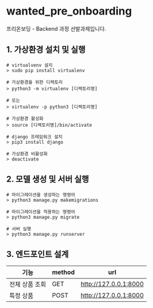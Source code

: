 # wanted_pre_onboarding
프리온보딩 - Backend 과정 선발과제입니다.

## 1. 가상환경 설치 및 실행
```shell
# virtualvenv 설치
> sudo pip install virtualenv

# 가상환경을 위한 디렉토리
> python3 -m virtualenv [디렉토리명]

# 또는
> virtualenv -p python3 [디렉토리명]

# 가상환경 활성화
> source [디렉토리명]/bin/activate

# django 프레임워크 설치
> pip3 install django

# 가상환경 비활성화
> deactivate
```

## 2. 모델 생성 및 서버 실행
```shell
# 마이그레이션을 생성하는 명령어
> python3 manage.py makemigrations

# 마이그레이션을 적용하는 명령어
> python3 manage.py migrate

# 서버 실행
> python3 manage.py runserver
```

## 3. 엔드포인트 설계
| 기능 | method | url |
|------|---|---|
| 전체 상품 조회 | GET | http://127.0.0.1:8000 |
| 특정 상품  | POST | http://127.0.0.1:8000 |

